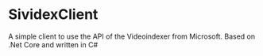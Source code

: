 # SividexClient
A simple client to use the API of the Videoindexer from Microsoft. Based on .Net Core and written in C#
